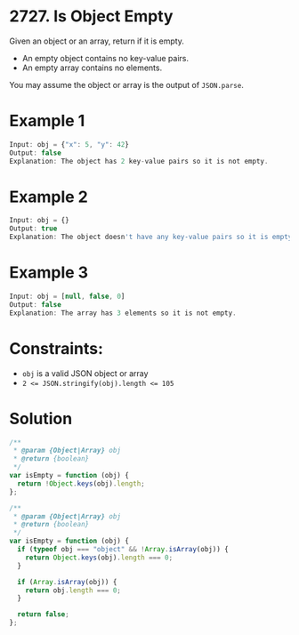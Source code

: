# 2727. Is Object Empty

Given an object or an array, return if it is empty.

- An empty object contains no key-value pairs.
- An empty array contains no elements.

You may assume the object or array is the output of `JSON.parse`.

# Example 1

```js
Input: obj = {"x": 5, "y": 42}
Output: false
Explanation: The object has 2 key-value pairs so it is not empty.
```

# Example 2

```js
Input: obj = {}
Output: true
Explanation: The object doesn't have any key-value pairs so it is empty
```

# Example 3

```js
Input: obj = [null, false, 0]
Output: false
Explanation: The array has 3 elements so it is not empty.
```

# Constraints:

- `obj` is a valid JSON object or array
- `2 <= JSON.stringify(obj).length <= 105`

# Solution

```js
/**
 * @param {Object|Array} obj
 * @return {boolean}
 */
var isEmpty = function (obj) {
  return !Object.keys(obj).length;
};
```

```js
/**
 * @param {Object|Array} obj
 * @return {boolean}
 */
var isEmpty = function (obj) {
  if (typeof obj === "object" && !Array.isArray(obj)) {
    return Object.keys(obj).length === 0;
  }

  if (Array.isArray(obj)) {
    return obj.length === 0;
  }

  return false;
};
```
